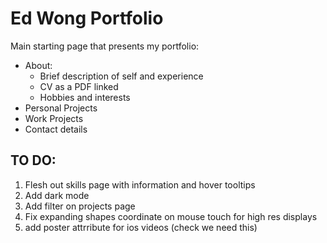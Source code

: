 # Ed Wong Portfolio

Main starting page that presents my portfolio:
- About:
    - Brief description of self and experience
    - CV as a PDF linked
    - Hobbies and interests
- Personal Projects
- Work Projects
- Contact details

## TO DO:
1. Flesh out skills page with information and hover tooltips
2. Add dark mode
3. Add filter on projects page
4. Fix expanding shapes coordinate on mouse touch for high res displays
5. add poster attrribute for ios videos (check we need this)